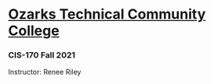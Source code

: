 # [Ozarks Technical Community College](https://otc.edu)

### CIS-170 Fall 2021

Instructor: Renee Riley

#
